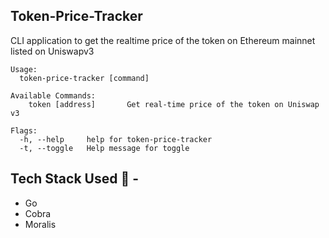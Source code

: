 ## Token-Price-Tracker 

CLI application to get the realtime price of the token on Ethereum mainnet listed on Uniswapv3

```
Usage:
  token-price-tracker [command]

Available Commands:
    token [address]       Get real-time price of the token on Uniswap v3

Flags:
  -h, --help     help for token-price-tracker
  -t, --toggle   Help message for toggle
```

## Tech Stack Used 🎯 - 

- Go
- Cobra
- Moralis
